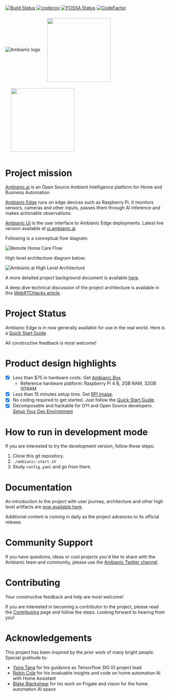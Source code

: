 [![Build Status](https://travis-ci.org/ambianic/ambianic-edge.svg?branch=master)](https://travis-ci.org/ambianic/ambianic-edge) 
[![codecov](https://codecov.io/gh/ambianic/ambianic-edge/branch/master/graph/badge.svg?token=JJlxaW5flS)](https://codecov.io/gh/ambianic/ambianic-edge)
[![FOSSA Status](https://app.fossa.io/api/projects/git%2Bgithub.com%2Fambianic%2Fambianic-core.svg?type=shield)](https://app.fossa.io/projects/git%2Bgithub.com%2Fambianic%2Fambianic-core?ref=badge_shield) 
[![CodeFactor](https://www.codefactor.io/repository/github/ambianic/ambianic-edge/badge)](https://www.codefactor.io/repository/github/ambianic/ambianic-edge)

![Ambianic logo][ambianic-logo]
 &nbsp; 
<a href="https://landscape.lfai.foundation/format=card-mode&selected=ambianic">
  <img src="https://github.com/lfai/artwork/raw/master/lfaidata-assets/lf-member/associate/lf_mem_asso.png"  height="200" style="display:inline;vertical-align:middle;padding:2%">   
</a>
 &nbsp; 
<a href="https://twitter.com/TensorFlow/status/1291071490062983172?s=20">
  <img src="https://pbs.twimg.com/profile_banners/1195860619284664320/1596827858/1500x500"  height="200" style="display:inline;vertical-align:middle;padding:2%">   
</a>

# Project mission
  
[Ambianic.ai](https://ambianic.ai) is an Open Source Ambient Intelligence platform for Home and Business Automation

[Ambianic Edge](https://github.com/ambianic/ambianic-edge) runs on edge devices such as Raspberry Pi. It monitors sensors, cameras and other inputs, passes them through AI inference and makes actionable observations.

[Ambianic UI](https://github.com/ambianic/ambianic-ui) is the user interface to Ambianic Edge deployments. Latest live version available at [ui.ambianic.ai](https://ui.ambianic.ai)

Following is a conceptual flow diagram:

![Remote Home Care Flow](https://raw.githubusercontent.com/ambianic/ambianic-docs/master/docs-md/assets/images/Ambianic-Remote-Elderly-Care-Flow.png)

High level architecture diagram below:

![Ambianic.ai High Level Architecture](https://raw.githubusercontent.com/ambianic/ambianic-docs/master/docs-md/assets/images/Ambianic-High-Level-Architecture.png)

A more detailed project background document is available [here](https://docs.ambianic.ai/).

A deep dive technical discussion of the project architecture is available in this [WebRTCHacks article](https://webrtchacks.com/private-home-surveillance-with-the-webrtc-datachannel/).

# Project Status

Ambianic Edge is in now generally available for use in the real world. Here is a [Quick Start Guide](https://docs.ambianic.ai/users/quickstart/).

All constructive feedback is most welcome!

# Product design highlights

- [x] Less than $75 in hardware costs. Get [Ambianic Box](https://github.com/ambianic/ambianic-box).
  + Reference hardware platform: Raspberry Pi 4 B, 2GB RAM, 32GB SDRAM
- [x] Less than 15 minutes setup time. Get [RPI Image](https://github.com/ambianic/ambianic-rpi-image).
- [x] No coding required to get started. Just follow the [Quick Start Guide](https://docs.ambianic.ai/users/quickstart/).
- [x] Decomposable and hackable for DYI and Open Source developers. [Setup Your Dev Environment](https://docs.ambianic.ai/developers/development-environment/)

# How to run in development mode
If you are interested to try the development version, follow these steps:
1. Clone this git repository.
2. `./ambianic-start.sh`
3. Study `config.yaml` and go from there.

# Documentation

An introduction to the project with user journey, architecture and other high level artifacts are [now available here](https://ambianic.github.io/ambianic-docs/).

Additional content is coming in daily as the project advances to its official release.

# Community Support 

If you have questions, ideas or cool projects you'd like to share with the Ambianic team and community, please use the [Ambianic Twitter channel](https://twitter.com/ambianicai).

# Contributing
Your constructive feedback and help are most welcome!

If you are interested in becoming a contributor to the project, please read the [Contributing](CONTRIBUTING.md) page and follow the steps. Looking forward to hearing from you!

[ambianic-logo]: https://avatars2.githubusercontent.com/u/52052162?s=200&v=4

# Acknowledgements
  
This project has been inspired by the prior work of many bright people. Special gratitude to:
* [Yong Tang](https://github.com/yongtang) for his guidance as Tensorflow SIG IO project lead
* [Robin Cole](https://github.com/robmarkcole) for his invaluable insights and code on home automation AI with Home Assistant
* [Blake Blackshear](https://github.com/blakeblackshear) for his work on Frigate and vision for the home automation AI space
  

